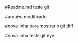 #Readme.md teste git

#arquivo modificado

#nova linha para mostrar o git diff

#nova linha teste git eye
